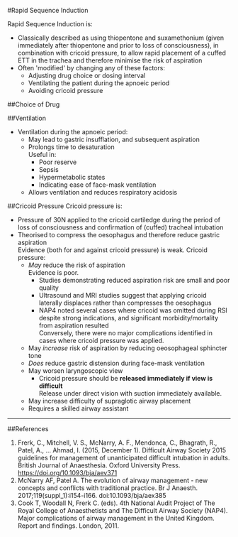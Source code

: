 #Rapid Sequence Induction

Rapid Sequence Induction is:
* Classically described as using thiopentone and suxamethonium (given immediately after thiopentone and prior to loss of consciousness), in combination with cricoid pressure, to allow rapid placement of a cuffed ETT in the trachea and therefore minimise the risk of aspiration
* Often 'modified' by changing any of these factors:  
	* Adjusting drug choice or dosing interval
	* Ventilating the patient during the apnoeic period
	* Avoiding cricoid pressure

##Choice of Drug


##Ventilation
* Ventilation during the apnoeic period:
	* May lead to gastric insufflation, and subsequent aspiration
	* Prolongs time to desaturation  
	Useful in:
		* Poor reserve
		* Sepsis
		* Hypermetabolic states
		* Indicating ease of face-mask ventilation
	* Allows ventilation and reduces respiratory acidosis

##Cricoid Pressure
Cricoid pressure is:
* Pressure of 30N applied to the cricoid cartiledge during the period of loss of consciousness and confirmation of (cuffed) tracheal intubation
* Theorised to compress the oesophagus and therefore reduce gastric aspiration  
Evidence (both for and against cricoid pressure) is weak. Cricoid pressure:
	* *May* reduce the risk of aspiration  
	Evidence is poor.
		* Studies demonstrating reduced aspiration risk are small and poor quality
		* Ultrasound and MRI studies suggest that applying cricoid laterally displaces rather than compresses the oesophagus
		* NAP4 noted several cases where cricoid was omitted during RSI despite strong indications, and significant morbidity/mortality from aspiration resulted  
		Conversely, there were no major complications identified in cases where cricoid pressure was applied.
	* May *increase* risk of aspiration by reducing oeosophageal sphincter tone
	* *Does* reduce gastric distension during face-mask ventilation
	* May worsen laryngoscopic view
		* Cricoid pressure should be **released immediately if view is difficult**  
		Release under direct vision with suction immediately available.
	* May increase difficulty of supraglotic airway placement
	* Requires a skilled airway assistant




---
##References
1. Frerk, C., Mitchell, V. S., McNarry, A. F., Mendonca, C., Bhagrath, R., Patel, A., … Ahmad, I. (2015, December 1). Difficult Airway Society 2015 guidelines for management of unanticipated difficult intubation in adults. British Journal of Anaesthesia. Oxford University Press. https://doi.org/10.1093/bja/aev371
2. McNarry AF, Patel A. The evolution of airway management - new concepts and conflicts with traditional practice. Br J Anaesth. 2017;119(suppl_1):i154-i166. doi:10.1093/bja/aex385
3. Cook T, Woodall N, Frerk C. (eds). 4th National Audit Project of The Royal College of Anaesthetists and The Difficult Airway Society (NAP4). Major complications of airway management in the United Kingdom. Report and findings. London, 2011.
